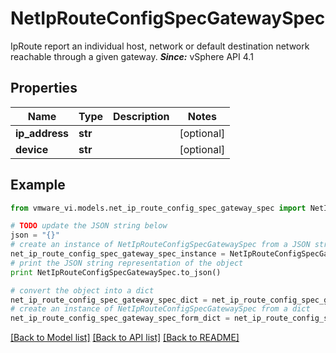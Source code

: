 # NetIpRouteConfigSpecGatewaySpec

IpRoute report an individual host, network or default destination network reachable through a given gateway.  ***Since:*** vSphere API 4.1 

## Properties
Name | Type | Description | Notes
------------ | ------------- | ------------- | -------------
**ip_address** | **str** |  | [optional] 
**device** | **str** |  | [optional] 

## Example

```python
from vmware_vi.models.net_ip_route_config_spec_gateway_spec import NetIpRouteConfigSpecGatewaySpec

# TODO update the JSON string below
json = "{}"
# create an instance of NetIpRouteConfigSpecGatewaySpec from a JSON string
net_ip_route_config_spec_gateway_spec_instance = NetIpRouteConfigSpecGatewaySpec.from_json(json)
# print the JSON string representation of the object
print NetIpRouteConfigSpecGatewaySpec.to_json()

# convert the object into a dict
net_ip_route_config_spec_gateway_spec_dict = net_ip_route_config_spec_gateway_spec_instance.to_dict()
# create an instance of NetIpRouteConfigSpecGatewaySpec from a dict
net_ip_route_config_spec_gateway_spec_form_dict = net_ip_route_config_spec_gateway_spec.from_dict(net_ip_route_config_spec_gateway_spec_dict)
```
[[Back to Model list]](../README.md#documentation-for-models) [[Back to API list]](../README.md#documentation-for-api-endpoints) [[Back to README]](../README.md)


